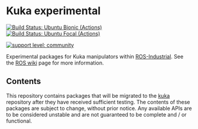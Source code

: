 # Kuka experimental

[![Build Status: Ubuntu Bionic (Actions)](https://github.com/ros-industrial/kuka_experimental/workflows/CI%20-%20Ubuntu%20Bionic/badge.svg?branch=melodic-devel)](https://github.com/ros-industrial/kuka_experimental/actions?query=workflow%3A%22CI+-+Ubuntu+Bionic%22)
[![Build Status: Ubuntu Focal (Actions)](https://github.com/ros-industrial/kuka_experimental/workflows/CI%20-%20Ubuntu%20Focal/badge.svg?branch=melodic-devel)](https://github.com/ros-industrial/kuka_experimental/actions?query=workflow%3A%22CI+-+Ubuntu+Focal%22)


[![support level: community](https://img.shields.io/badge/support%20level-community-lightgray.svg)](http://rosindustrial.org/news/2016/10/7/better-supporting-a-growing-ros-industrial-software-platform)

Experimental packages for Kuka manipulators within [ROS-Industrial][].
See the [ROS wiki][] page for more information.


## Contents

This repository contains packages that will be migrated to the [kuka][]
repository after they have received sufficient testing. The contents of
these packages are subject to change, without prior notice. Any available
APIs are to be considered unstable and are not guaranteed to be complete
and / or functional.


[ROS-Industrial]: http://wiki.ros.org/Industrial
[ROS wiki]: http://wiki.ros.org/kuka_experimental
[kuka]: https://github.com/ros-industrial/kuka
